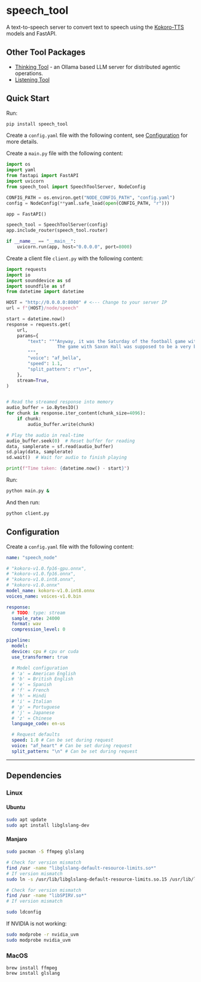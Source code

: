 # speech_tool
A text-to-speech server to convert text to speech using the [Kokoro-TTS](https://huggingface.co/spaces/hexgrad/Kokoro-TTS) models and FastAPI.

## Other Tool Packages
- [Thinking Tool](https://github.com/Ladvien/thinking_tool) - an Ollama based LLM server for distributed agentic operations.
- [Listening Tool](https://github.com/Ladvien/listening_tool)
<!-- start quick_start -->

## Quick Start
Run:
```sh
pip install speech_tool
```

Create a `config.yaml` file with the following content, see [Configuration](#configuration) for more details.

Create a `main.py` file with the following content:
```py
import os
import yaml
from fastapi import FastAPI
import uvicorn
from speech_tool import SpeechToolServer, NodeConfig

CONFIG_PATH = os.environ.get("NODE_CONFIG_PATH", "config.yaml")
config = NodeConfig(**yaml.safe_load(open(CONFIG_PATH, "r")))

app = FastAPI()

speech_tool = SpeechToolServer(config)
app.include_router(speech_tool.router)

if __name__ == "__main__":
    uvicorn.run(app, host="0.0.0.0", port=8000)

```

Create a client file `client.py` with the following content:
```py
import requests
import io
import sounddevice as sd
import soundfile as sf
from datetime import datetime

HOST = "http://0.0.0.0:8000" # <--- Change to your server IP
url = f"{HOST}/node/speech"

start = datetime.now()
response = requests.get(
    url,
    params={
        "text": """Anyway, it was the Saturday of the football game with Saxon Hall. 
                   The game with Saxon Hall was supposed to be a very big deal around Pencey. 
        """,
        "voice": "af_bella",
        "speed": 1.1,
        "split_pattern": r"\n+",
    },
    stream=True,
)


# Read the streamed response into memory
audio_buffer = io.BytesIO()
for chunk in response.iter_content(chunk_size=4096):
    if chunk:
        audio_buffer.write(chunk)

# Play the audio in real-time
audio_buffer.seek(0)  # Reset buffer for reading
data, samplerate = sf.read(audio_buffer)
sd.play(data, samplerate)
sd.wait()  # Wait for audio to finish playing

print(f"Time taken: {datetime.now() - start}")
```

Run:
```sh
python main.py &
```

And then run:
```sh
python client.py
```
<!-- end quick_start -->

<!-- start config -->

## Configuration
Create a `config.yaml` file with the following content:
```yaml
name: "speech_node"

# "kokoro-v1.0.fp16-gpu.onnx",
# "kokoro-v1.0.fp16.onnx",
# "kokoro-v1.0.int8.onnx",
# "kokoro-v1.0.onnx"
model_name: kokoro-v1.0.int8.onnx
voices_name: voices-v1.0.bin

response:
  # TODO: type: stream
  sample_rate: 24000
  format: wav
  compression_level: 0

pipeline:
  model:
  device: cpu # cpu or cuda
  use_transformer: true

  # Model configuration
  # 'a' = American English
  # 'b' = British English
  # 'e' = Spanish
  # 'f' = French
  # 'h' = Hindi
  # 'i' = Italian
  # 'p' = Portuguese
  # 'j' = Japanese
  # 'z' = Chinese
  language_code: en-us

  # Request defaults
  speed: 1.0 # Can be set during request
  voice: "af_heart" # Can be set during request
  split_pattern: "\n" # Can be set during request
```
<!-- end config -->
****

## Dependencies

### Linux


#### Ubuntu
```sh
sudo apt update
sudo apt install libglslang-dev
```

#### Manjaro
```sh
sudo pacman -S ffmpeg glslang

# Check for version mismatch
find /usr -name "libglslang-default-resource-limits.so*"
# If version mismatch
sudo ln -s /usr/lib/libglslang-default-resource-limits.so.15 /usr/lib/libglslang-default-resource-limits.so.14

# Check for version mismatch
find /usr -name "libSPIRV.so*"
# If version mismatch

sudo ldconfig
```

If NVIDIA is not working:
```sh
sudo modprobe -r nvidia_uvm
sudo modprobe nvidia_uvm
```

### MacOS
```
brew install ffmpeg
brew install glslang
```